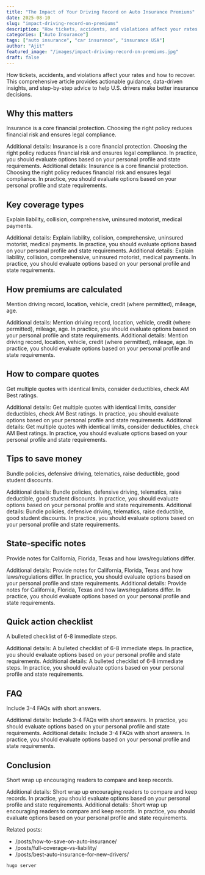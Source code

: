 ```yaml
---
title: "The Impact of Your Driving Record on Auto Insurance Premiums"
date: 2025-08-10
slug: "impact-driving-record-on-premiums"
description: "How tickets, accidents, and violations affect your rates and how to recover."
categories: ["Auto Insurance"]
tags: ["auto insurance", "car insurance", "insurance USA"]
author: "Ajit"
featured_image: "/images/impact-driving-record-on-premiums.jpg"
draft: false
---
```


How tickets, accidents, and violations affect your rates and how to recover. This comprehensive article provides actionable guidance, data-driven insights, and step-by-step advice to help U.S. drivers make better insurance decisions.

## Why this matters

Insurance is a core financial protection. Choosing the right policy reduces financial risk and ensures legal compliance.

Additional details: Insurance is a core financial protection. Choosing the right policy reduces financial risk and ensures legal compliance. In practice, you should evaluate options based on your personal profile and state requirements. Additional details: Insurance is a core financial protection. Choosing the right policy reduces financial risk and ensures legal compliance. In practice, you should evaluate options based on your personal profile and state requirements. 

## Key coverage types

Explain liability, collision, comprehensive, uninsured motorist, medical payments.

Additional details: Explain liability, collision, comprehensive, uninsured motorist, medical payments. In practice, you should evaluate options based on your personal profile and state requirements. Additional details: Explain liability, collision, comprehensive, uninsured motorist, medical payments. In practice, you should evaluate options based on your personal profile and state requirements. 

## How premiums are calculated

Mention driving record, location, vehicle, credit (where permitted), mileage, age.

Additional details: Mention driving record, location, vehicle, credit (where permitted), mileage, age. In practice, you should evaluate options based on your personal profile and state requirements. Additional details: Mention driving record, location, vehicle, credit (where permitted), mileage, age. In practice, you should evaluate options based on your personal profile and state requirements. 

## How to compare quotes

Get multiple quotes with identical limits, consider deductibles, check AM Best ratings.

Additional details: Get multiple quotes with identical limits, consider deductibles, check AM Best ratings. In practice, you should evaluate options based on your personal profile and state requirements. Additional details: Get multiple quotes with identical limits, consider deductibles, check AM Best ratings. In practice, you should evaluate options based on your personal profile and state requirements. 

## Tips to save money

Bundle policies, defensive driving, telematics, raise deductible, good student discounts.

Additional details: Bundle policies, defensive driving, telematics, raise deductible, good student discounts. In practice, you should evaluate options based on your personal profile and state requirements. Additional details: Bundle policies, defensive driving, telematics, raise deductible, good student discounts. In practice, you should evaluate options based on your personal profile and state requirements. 

## State-specific notes

Provide notes for California, Florida, Texas and how laws/regulations differ.

Additional details: Provide notes for California, Florida, Texas and how laws/regulations differ. In practice, you should evaluate options based on your personal profile and state requirements. Additional details: Provide notes for California, Florida, Texas and how laws/regulations differ. In practice, you should evaluate options based on your personal profile and state requirements. 

## Quick action checklist

A bulleted checklist of 6-8 immediate steps.

Additional details: A bulleted checklist of 6-8 immediate steps. In practice, you should evaluate options based on your personal profile and state requirements. Additional details: A bulleted checklist of 6-8 immediate steps. In practice, you should evaluate options based on your personal profile and state requirements. 

## FAQ

Include 3-4 FAQs with short answers.

Additional details: Include 3-4 FAQs with short answers. In practice, you should evaluate options based on your personal profile and state requirements. Additional details: Include 3-4 FAQs with short answers. In practice, you should evaluate options based on your personal profile and state requirements. 

## Conclusion

Short wrap up encouraging readers to compare and keep records.

Additional details: Short wrap up encouraging readers to compare and keep records. In practice, you should evaluate options based on your personal profile and state requirements. Additional details: Short wrap up encouraging readers to compare and keep records. In practice, you should evaluate options based on your personal profile and state requirements. 

Related posts:

- /posts/how-to-save-on-auto-insurance/
- /posts/full-coverage-vs-liability/
- /posts/best-auto-insurance-for-new-drivers/

```bash
hugo server
```

<script type="application/ld+json">{"@context": "https://schema.org", "@type": "FAQPage", "mainEntity": [{"@type": "Question", "name": "How often should I shop for insurance?", "acceptedAnswer": {"@type": "Answer", "text": "At least once per year or after major life events."}}, {"@type": "Question", "name": "Will my rates drop if I add safety features?", "acceptedAnswer": {"@type": "Answer", "text": "Often yes; safety features can qualify for discounts."}}]}</script>
